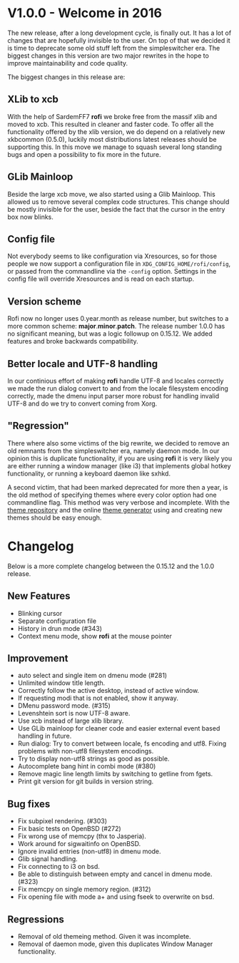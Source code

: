 # V1.0.0 - Welcome in 2016

The new release, after a long development cycle, is finally out. It has a lot of changes that are hopefully invisible to
the user. On top of that we decided it is time to deprecate some old stuff left from the simpleswitcher era.
The biggest changes in this version are two major rewrites in the hope to improve maintainability and code quality.

The biggest changes in this release are:

## XLib to xcb

With the help of SardemFF7 **rofi** we broke free from the massif xlib and moved to xcb. This resulted in cleaner and
faster code. To offer all the functionality offered by the xlib version, we do depend on a relatively new xkbcommon
(0.5.0), luckily most distributions latest releases should be supporting this. In this move we manage to squash several
long standing bugs and open a possibility to fix more in the future.

## GLib Mainloop

Beside the large xcb move, we also started using a Glib Mainloop. This allowed us to remove several complex code
structures. This change should be mostly invisible for the user, beside the fact that the cursor in the entry box now
blinks.

## Config file

Not everybody seems to like configuration via Xresources, so for those people we now support a configuration file in
`XDG_CONFIG_HOME/rofi/config`, or passed from the commandline via the `-config` option. Settings in the config file will
override Xresources and is read on each startup.

## Version scheme

Rofi now no longer uses 0.year.month as release number, but switches to a more common scheme:
**major**.**minor**.**patch**. The release number 1.0.0 has no significant meaning, but was a logic followup on 0.15.12.
We added features and broke backwards compatibility.

## Better locale and UTF-8 handling

In our continious effort of making **rofi** handle UTF-8 and locales correctly we made the run dialog convert to and
from the locale filesystem encoding correctly, made the dmenu input parser more robust for handling invalid UTF-8 and do
we try to convert coming from Xorg.

## "Regression"

There where also some victims of the big rewrite, we decided to remove an old remnants from the simpleswitcher era,
namely daemon mode. In our opinion this is duplicate functionality, if you are using **rofi** it is very likely you are
either running a window manager (like i3) that implements global hotkey functionality, or running a keyboard daemon like
sxhkd.

A second victim, that had been marked deprecated for more then a year, is the old method of specifying themes where
every color option had one commandline flag. This method was very verbose and incomplete. With the [theme
repository](https://github.com/DaveDavenport/rofi-themes/) and the online [theme
generator](https://davedavenport.github.io/rofi/p11-Generator.html) using and creating new themes should be easy enough.

# Changelog

Below is a more complete changelog between the 0.15.12 and the 1.0.0 release.

## New Features

* Blinking cursor
* Separate configuration file
* History in drun mode (#343)
* Context menu mode, show **rofi** at the mouse pointer

## Improvement

* auto select and single item on dmenu mode (#281)
* Unlimited window title length.
* Correctly follow the active desktop, instead of active window.
* If requesting modi that is not enabled, show it anyway.
* DMenu password mode. (#315)
* Levenshtein sort is now UTF-8 aware.
* Use xcb instead of large xlib library.
* Use GLib mainloop for cleaner code and easier external event based handling in future.
* Run dialog: Try to convert between locale, fs encoding and utf8. Fixing problems with non-utf8 filesystem encodings.
* Try to display non-utf8 strings as good as possible.
* Autocomplete bang hint in combi mode (#380)
* Remove magic line length limits by switching to getline from fgets.
* Print git version for git builds in version string.

## Bug fixes

* Fix subpixel rendering. (#303)
* Fix basic tests on OpenBSD  (#272)
* Fix wrong use of memcpy (thx to Jasperia).
* Work around for sigwaitinfo on OpenBSD.
* Ignore invalid entries (non-utf8) in dmenu mode.
* Glib signal handling.
* Fix connecting to i3 on bsd.
* Be able to distinguish between empty and cancel in dmenu mode. (#323)
* Fix memcpy on single memory region. (#312)
* Fix opening file with mode a+ and using fseek to overwrite on bsd.


## Regressions

* Removal of old themeing method. Given it was incomplete.
* Removal of daemon mode, given this duplicates Window Manager functionality.

